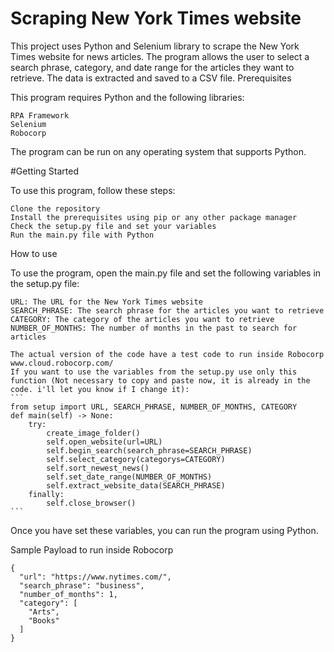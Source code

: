 # Scraping New York Times website

This project uses Python and Selenium library to scrape the New York Times website for news articles. The program allows the user to select a search phrase, category, and date range for the articles they want to retrieve. The data is extracted and saved to a CSV file.
Prerequisites

This program requires Python and the following libraries:

    RPA Framework
    Selenium
    Robocorp

The program can be run on any operating system that supports Python.

#Getting Started

To use this program, follow these steps:

    Clone the repository
    Install the prerequisites using pip or any other package manager
    Check the setup.py file and set your variables
    Run the main.py file with Python

How to use

To use the program, open the main.py file and set the following variables in the setup.py file:

    URL: The URL for the New York Times website
    SEARCH_PHRASE: The search phrase for the articles you want to retrieve
    CATEGORY: The category of the articles you want to retrieve
    NUMBER_OF_MONTHS: The number of months in the past to search for articles

    The actual version of the code have a test code to run inside Robocorp www.cloud.robocorp.com/
    If you want to use the variables from the setup.py use only this function (Not necessary to copy and paste now, it is already in the code. i'll let you know if I change it):
    ```
    from setup import URL, SEARCH_PHRASE, NUMBER_OF_MONTHS, CATEGORY 
    def main(self) -> None:
        try:
            create_image_folder()
            self.open_website(url=URL)
            self.begin_search(search_phrase=SEARCH_PHRASE)
            self.select_category(categorys=CATEGORY)
            self.sort_newest_news()
            self.set_date_range(NUMBER_OF_MONTHS)
            self.extract_website_data(SEARCH_PHRASE)
        finally:
            self.close_browser()
    ```

Once you have set these variables, you can run the program using Python.


Sample Payload to run inside Robocorp
```
{
  "url": "https://www.nytimes.com/",
  "search_phrase": "business",
  "number_of_months": 1,
  "category": [
    "Arts",
    "Books"
  ]
}
```
